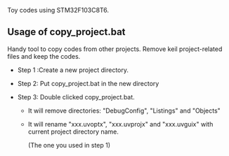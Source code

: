 Toy codes using STM32F103C8T6.

## Usage of copy_project.bat

Handy tool to copy codes from other projects. Remove keil project-related files and keep the codes.

- Step 1 :Create a new project directory.

- Step 2: Put copy_project.bat in the new directory

- Step 3: Double clicked copy_project.bat.

  - It will remove directories:  "DebugConfig", "Listings" and "Objects"

  - It will rename "xxx.uvoptx", "xxx.uvprojx" and "xxx.uvguix" with current project directory name.

    (The one you used in step 1)